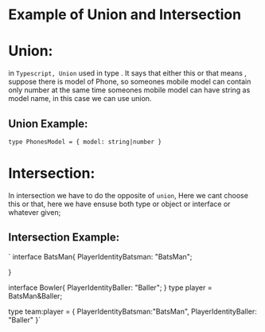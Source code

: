 # Example of Union and Intersection

# Union:

in `Typescript, Union` used in type . It says that either this or that means , suppose there is model of Phone, so someones mobile model can contain only number at the same time someones mobile model can have string as model name, in this case we can use union.

## Union Example:

`type PhonesModel = {
    model: string|number
}`

# Intersection:

In intersection we have to do the opposite of `union`, Here we cant choose this or that, here we have ensuse both type or object or interface or whatever given;

## Intersection Example:

`
interface BatsMan{
PlayerIdentityBatsman: "BatsMan";

}

interface Bowler{
PlayerIdentityBaller: "Baller";
}
type player = BatsMan&Baller;

type team:player = {
PlayerIdentityBatsman:"BatsMan",
PlayerIdentityBaller: "Baller"
}`
